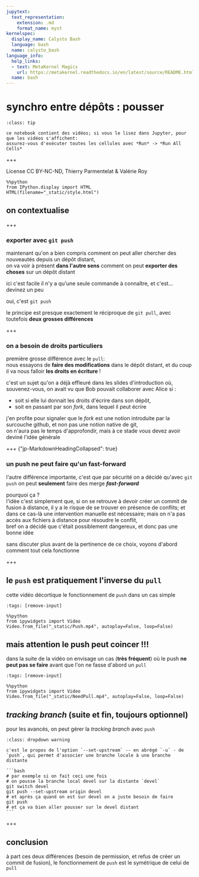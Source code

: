 ```yaml
---
jupytext:
  text_representation:
    extension: .md
    format_name: myst
kernelspec:
  display_name: Calysto Bash
  language: bash
  name: calysto_bash
language_info:
  help_links:
  - text: MetaKernel Magics
    url: https://metakernel.readthedocs.io/en/latest/source/README.html
  name: bash
---
```


# synchro entre dépôts : pousser

````{admonition} lire les vidéos dans Jupyter lab
:class: tip

ce notebook contient des vidéos; si vous le lisez dans Jupyter, pour que les vidéos s'affichent:  
assurez-vous d'exécuter toutes les cellules avec *Run* -> *Run All Cells*
````

+++

License CC BY-NC-ND, Thierry Parmentelat & Valérie Roy

```{code-cell}
%%python
from IPython.display import HTML
HTML(filename="_static/style.html")
```

## on contextualise

+++

### exporter avec `git push`

maintenant qu'on a bien compris comment on peut aller chercher des nouveautés depuis un dépôt distant,  
on va voir à présent **dans l'autre sens** comment on peut **exporter des choses** sur un dépôt distant

ici c'est facile il n'y a qu'une seule commande à connaître, et c'est… devinez un peu

oui, c'est `git push`

le principe est presque exactement le réciproque de `git pull`, avec toutefois **deux grosses différences**

+++

### on a besoin de droits particuliers

première grosse différence avec le `pull`:  
nous essayons de **faire des modifications** dans le dépôt distant, et du coup il va nous falloir **les droits en écriture** !

c'est un sujet qu'on a déjà effleuré dans les slides d'introduction où, souvenez-vous, on avait vu que Bob pouvait collaborer avec Alice si :

* soit si elle lui donnait les droits d'écrire dans son dépôt,
* soit en passant par son *fork*, dans lequel il peut écrire

j'en profite pour signaler que le *fork* est une notion introduite par la surcouche github, et non pas une notion native de git,  
on n'aura pas le temps d'approfondir, mais à ce stade vous devez avoir deviné l'idée générale

+++ {"jp-MarkdownHeadingCollapsed": true}

### un push ne peut faire qu'un fast-forward

l'autre différence importante, c'est que par sécurité on a décidé qu'avec `git push` on peut **seulement** faire des merge ***fast-forward***

pourquoi ça ?  
l'idée c'est simplement que, si on se retrouve à devoir créer un commit de fusion à distance, il y a le risque de se trouver en présence de conflits; et dans ce cas-là une intervention manuelle est nécessaire; mais on n'a pas accès aux fichiers à distance pour résoudre le conflit,  
bref on a décidé que c'était possiblement dangereux, et donc pas une bonne idée

sans discuter plus avant de la pertinence de ce choix, voyons d'abord comment tout cela fonctionne

+++

## le `push` est pratiquement l'inverse du `pull`

cette vidéo décortique le fonctionnement de `push` dans un cas simple

```{code-cell}
:tags: [remove-input]

%%python
from ipywidgets import Video
Video.from_file("_static/Push.mp4", autoplay=False, loop=False)
```

## mais attention le push peut coincer !!!

dans la suite de la vidéo on envisage un cas (**très fréquent**) où le push **ne peut pas se faire** avant que l'on ne fasse d'abord un `pull`

```{code-cell}
:tags: [remove-input]

%%python
from ipywidgets import Video
Video.from_file("_static/NeedPull.mp4", autoplay=False, loop=False)
```

## *tracking branch* (suite et fin, toujours optionnel)

pour les avancés, on peut gérer la *tracking branch* avec `push`

````{admonition} set-upstream
:class: dropdown warning

c'est le propos de l'option `--set-upstream` -- en abrégé `-u` - de `push`, qui permet d'associer une branche locale à une branche distante

```bash 
# par exemple si on fait ceci une fois
# on pousse la branche local devel sur la distante `devel`
git switch devel
git push --set-upstream origin devel
# et après ça quand on est sur devel on a juste besoin de faire
git push
# et ça va bien aller pousser sur le devel distant
```
````

+++

## conclusion

à part ces deux différences (besoin de permission, et refus de créer un commit de fusion), le fonctionnement de `push` est le symétrique de celui de `pull`
